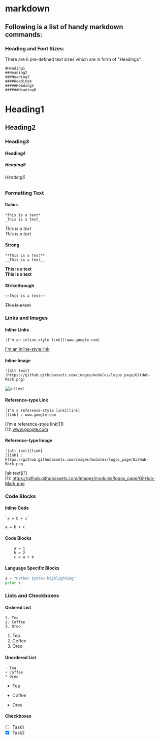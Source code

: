 # markdown
## Following is a list of handy markdown commands:
### Heading and Font Sizes:
There are 6 pre-defined text sizes which are in form of "Headings".
```
#Heading1
##Heading2
###Heading3
####Heading4
#####Heading5
######Heading6
```
# Heading1
## Heading2
### Heading3
#### Heading4
##### Heading5
###### Heading6
### Formatting Text
#### Italics
```
*This is a text*
_This is a text_
```
*This is a text*  
_This is a text_
#### Strong
```
**This is a text**
__This is a text__
```
**This is a text**  
__This is a text__
#### Strikethrough
```
~~This is a text~~
```
~~This is a text~~
### Links and Images
#### Inline Links
```
[I'm an inline-style link](!www.google.com)
```
[I'm an inline-style link](!www.google.com)
#### Inline Image
```
![alt text](https://github.githubassets.com/images/modules/logos_page/GitHub-Mark.png)
```
![alt text](https://github.githubassets.com/images/modules/logos_page/GitHub-Mark.png)
#### Reference-type Link
```
[I’m a reference-style link][link]
[link] : www.google.com
```
[I’m a reference-style link][1]  
[1]: www.google.com
#### Reference-type Image
```
![alt text][link]
[link] : https://github.githubassets.com/images/modules/logos_page/GitHub-Mark.png
```
[alt text][1]  
[1]: https://github.githubassets.com/images/modules/logos_page/GitHub-Mark.png
### Code Blocks
#### Inline Code
```
`a = b + c`
```
`a = b + c`
#### Code Blocks
```
    a = 1
    b = 2
    c = a + b
```
#### Language Specific Blocks
```python
s = "Python syntax highlighting"
print s
```
### Lists and Checkboxes
#### Ordered List
```
1. Tea
2. Coffee
3. Oreo
```
1. Tea
2. Coffee
3. Oreo
#### Unordered List
```
- Tea
+ Coffee
* Oreo
```
- Tea
+ Coffee
* Oreo
#### Checkboxes
- [ ] Task1
- [x] Task2
